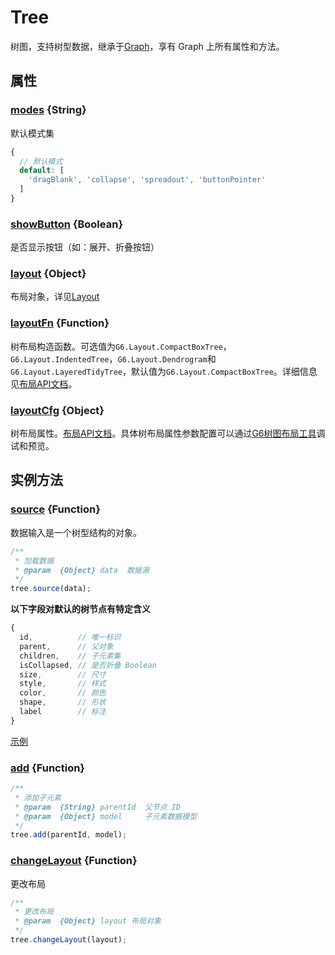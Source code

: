 <!--
 index: 5
 title: Tree
 resource:
   jsFiles:
     - ${url.g6}
-->

# Tree

树图，支持树型数据，继承于[Graph](./graph.html)，享有 Graph 上所有属性和方法。

## 属性

### [modes](#_modes) {String}

默认模式集

```js
{
  // 默认模式
  default: [
    'dragBlank', 'collapse', 'spreadout', 'buttonPointer'
  ]
}
```

### [showButton](#_showButton) {Boolean}

是否显示按钮（如：展开、折叠按钮）

### [layout](#_layout) {Object}

布局对象，详见[Layout](./layout)

### [layoutFn](#_layoutfn) {Function}

树布局构造函数。可选值为`G6.Layout.CompactBoxTree`，`G6.Layout.IndentedTree`，`G6.Layout.Dendrogram`和`G6.Layout.LayeredTidyTree`，默认值为`G6.Layout.CompactBoxTree`。详细信息见[布局API文档](../api/layout.html)。

### [layoutCfg](#_layoutcfg) {Object}

树布局属性。[布局API文档](../api/layout.html)。具体树布局属性参数配置可以通过[G6树图布局工具](../demo/tree/tree-layout.html)调试和预览。

## 实例方法

### [source](#_source) {Function}

数据输入是一个树型结构的对象。

```js
/**
 * 加载数据
 * @param  {Object} data  数据源
 */
tree.source(data);
```

**以下字段对默认的树节点有特定含义**

```js
{
  id,          // 唯一标识
  parent,      // 父对象
  children,    // 子元素集
  isCollapsed, // 是否折叠 Boolean
  size,        // 尺寸
  style,       // 样式
  color,       // 颜色
  shape,       // 形状
  label        // 标注
}
```

[示例](../demo/other/tree-source.html)

### [add](#_add) {Function}

```js
/**
 * 添加子元素
 * @param  {String} parentId  父节点 ID
 * @param  {Object} model     子元素数据模型
 */
tree.add(parentId, model);
```

### [changeLayout](#_changeLayout) {Function}

更改布局

```js
/**
 * 更改布局
 * @param  {Object} layout 布局对象
 */
tree.changeLayout(layout);
```
